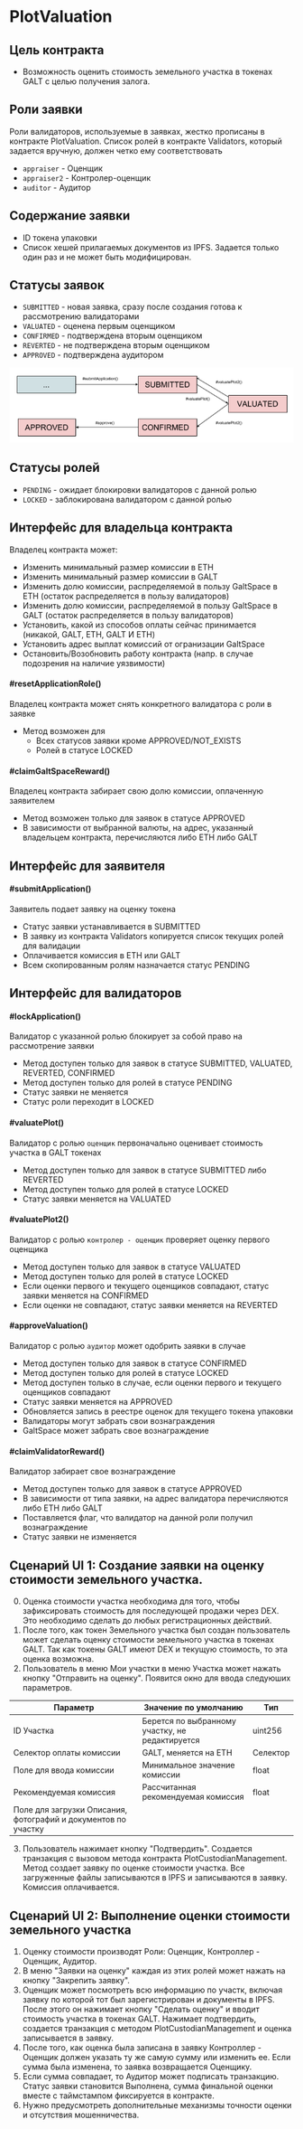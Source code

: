# PlotValuation

## Цель контракта 

* Возможность оценить стоимость земельного участка в токенах GALT с целью получения залога.

## Роли заявки
Роли валидаторов, используемые в заявках, жестко прописаны в контракте PlotValuation.
Список ролей в контракте Validators, который задается вручную, должен четко ему соответствовать

* `appraiser` - Оценщик
* `appraiser2` - Контролер-оценщик
* `auditor` - Аудитор

## Содержание заявки
* ID токена упаковки
* Список хешей прилагаемых документов из IPFS. Задается только один раз и не может быть модифицирован.

## Статусы заявок
* `SUBMITTED` - новая заявка, сразу после создания готова к рассмотрению валидаторами
* `VALUATED` - оценена первым оценщиком
* `CONFIRMED` - подтверждена вторым оценщиком
* `REVERTED` - не подтверждена вторым оценщиком
* `APPROVED` - подтверждена аудитором

![Application Status List](../../images/PlotValuation.png?raw=true "Application Status List")

## Статусы ролей
* `PENDING` - ожидает блокировки валидаторов с данной ролью
* `LOCKED` - заблокирована валидатором с данной ролью

## Интерфейс для владельца контракта
Владелец контракта может:
* Изменить минимальный размер комиссии в ETH
* Изменить минимальный размер комиссии в GALT
* Изменить долю комиссии, распределяемой в пользу GaltSpace в ETH (остаток распределяется в пользу валидаторов)
* Изменить долю комиссии, распределяемой в пользу GaltSpace в GALT (остаток распределяется в пользу валидаторов)
* Установить, какой из способов оплаты сейчас принимается (никакой, GALT, ETH, GALT И ETH)
* Установить адрес выплат комиссий от огранизации GaltSpace
* Остановить/Возобновить работу контракта (напр. в случае подозрения на наличие уязвимости)

#### #resetApplicationRole()
Владелец контракта может снять конкретного валидатора с роли в заявке

* Метод возможен для
    * Всех статусов заявки кроме APPROVED/NOT_EXISTS
    * Ролей в статусе LOCKED

#### #claimGaltSpaceReward()
Владелец контракта забирает свою долю комиссии, оплаченную заявителем

* Метод возможен только для заявок в статусе APPROVED
* В зависимости от выбранной валюты, на адрес, указанный владельцем контракта, перечисляются либо ETH либо GALT

## Интерфейс для заявителя
#### #submitApplication()
Заявитель подает заявку на оценку токена

* Статус заявки устанавливается в SUBMITTED
* В заявку из контракта Validators копируется список текущих ролей для валидации
* Оплачивается комиссия в ETH или GALT
* Всем скопированным ролям назначается статус PENDING

## Интерфейс для валидаторов
#### #lockApplication()
Валидатор с указанной ролью блокирует за собой право на рассмотрение заявки

* Метод доступен только для заявок в статусе SUBMITTED, VALUATED, REVERTED, CONFIRMED
* Метод доступен только для ролей в статусе PENDING
* Статус заявки не меняется
* Статус роли переходит в LOCKED

#### #valuatePlot()
Валидатор с ролью `оценщик` первоначально оценивает стоимость участка в GALT токенах

* Метод доступен только для заявок в статусе SUBMITTED либо REVERTED
* Метод доступен только для ролей в статусе LOCKED
* Статус заявки меняется на VALUATED

#### #valuatePlot2()
Валидатор с ролью `контролер - оценщик` проверяет оценку первого оценщика

* Метод доступен только для заявок в статусе VALUATED
* Метод доступен только для ролей в статусе LOCKED
* Если оценки первого и текущего оценщиков совпадают, статус заявки меняется на CONFIRMED
* Если оценки не совпадают, статус заявки меняется на REVERTED

#### #approveValuation()
Валидатор с ролью `аудитор` может одобрить заявки в случае

* Метод доступен только для заявок в статусе CONFIRMED
* Метод доступен только для ролей в статусе LOCKED
* Метод доступен только в случае, если оценки первого и текущего оценщиков совпадают
* Статус заявки меняется на APPROVED
* Обновляется запись в реестре оценок для текущего токена упаковки
* Валидаторы могут забрать свои вознаграждения
* GaltSpace может забрать свое вознаграждение

#### #claimValidatorReward()
Валидатор забирает свое вознаграждение

* Метод доступен только для заявок в статусе APPROVED
* В зависимости от типа заявки, на адрес валидатора перечисляются либо ETH либо GALT
* Поставляется флаг, что валидатор на данной роли получил вознаграждение
* Статус заявки не изменяется

## Сценарий UI 1: Создание заявки на оценку стоимости земельного участка.
0. Оценка стоимости участка необходима для того, чтобы зафиксировать стоимость для последующей продажи через DEX. Это необходимо сделать до любых регистрационных действий.
1. После того, как токен Земельного участка был создан пользователь может сделать оценку стоимости земельного участка в токенах GALT. Так как токены GALT имеют DEX и текущую стоимость, то эта оценка возможна.
2. Пользователь в меню Мои участки в меню Участка может нажать кнопку "Отправить на оценку". Появится окно для ввода следуюших параметров.

|Параметр|Значение по умолчанию|Тип|
|--------|--------|---------|
|ID Участка|Берется по выбранному участку, не редактируется|uint256|
|Селектор оплаты комиссии|GALT, меняется на ETH|Селектор|
|Поле для ввода комиссии|Минимальное значение комиссии|float|
|Рекомендуемая комиссия|Рассчитанная рекомендуемая комиссия|float|
|Поле для загрузки Описания, фотографий и документов по участку|||

3. Пользователь нажимает кнопку "Подтвердить". Создается транзакция с вызовом метода контракта PlotCustodianManagement. Метод создает заявку по оценке стоимости участка. Все загруженные файлы записываются в IPFS и записываются в заявку. Комиссия оплачивается.

## Сценарий UI 2: Выполнение оценки стоимости земельного участка
1. Оценку стоимости производят Роли: Оценщик, Контроллер - Оценщик, Аудитор.
2. В меню "Заявки на оценку" каждая из этих ролей может нажать на кнопку "Закрепить заявку".
3. Оценщик может посмотреть всю информацию по участк, включая заявку по которой тот был зарегистрирован и документы в IPFS. После этого он нажимает кнопку "Сделать оценку" и вводит стоимость участка в токенах GALT. Нажимает подтвердить, создается транзакция с методом PlotCustodianManagement и оценка записывается в заявку.
4. После того, как оценка была записана в заявку Контроллер - Оценщик должен указать ту же самую сумму или изменить ее. Если сумма была изменена, то заявка возвращается Оценщику. 
5. Если сумма совпадает, то Аудитор может подписать транзакцию. Статус заявки становится Выполнена, сумма финальной оценки вместе с таймстампом фиксируется в контракте.
6. Нужно предусмотреть дополнительные механизмы точности оценки и отсутствия мошенничества.
